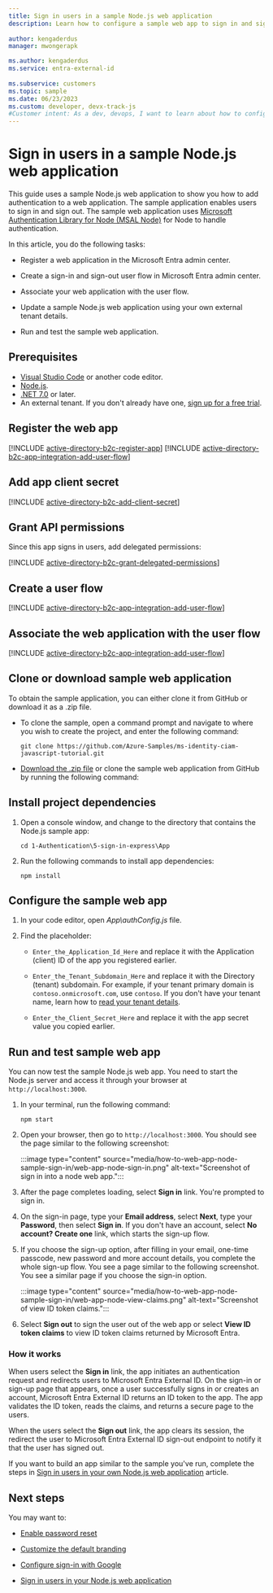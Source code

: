 ```yaml
---
title: Sign in users in a sample Node.js web application 
description: Learn how to configure a sample web app to sign in and sign out users.
 
author: kengaderdus
manager: mwongerapk

ms.author: kengaderdus
ms.service: entra-external-id
 
ms.subservice: customers
ms.topic: sample
ms.date: 06/23/2023
ms.custom: developer, devx-track-js
#Customer intent: As a dev, devops, I want to learn about how to configure a sample Node.js web app to sign in and sign out users with my external tenant
---
```


# Sign in users in a sample Node.js web application

This guide uses a sample Node.js web application to show you how to add authentication to a web application. The sample application enables users to sign in and sign out. The sample web application uses [Microsoft Authentication Library for Node (MSAL Node)](https://github.com/AzureAD/microsoft-authentication-library-for-js/tree/dev/lib/msal-node) for Node to handle authentication.

In this article, you do the following tasks:

- Register a web application in the Microsoft Entra admin center.

- Create a sign-in and sign-out user flow in Microsoft Entra admin center.

- Associate your web application with the user flow.

- Update a sample Node.js web application using your own external tenant details.

- Run and test the sample web application.

## Prerequisites

* [Visual Studio Code](https://code.visualstudio.com/download) or another code editor.
* [Node.js](https://nodejs.org).
* [.NET 7.0](https://dotnet.microsoft.com/learn/dotnet/hello-world-tutorial/install) or later. 
* An external tenant. If you don't already have one, <a href="https://aka.ms/ciam-free-trial?wt.mc_id=ciamcustomertenantfreetrial_linkclick_content_cnl" target="_blank">sign up for a free trial</a>.

## Register the web app

[!INCLUDE [active-directory-b2c-register-app](./includes/register-app/register-client-app-common.md)]
[!INCLUDE [active-directory-b2c-app-integration-add-user-flow](./includes/register-app/add-platform-redirect-url-node.md)]  

## Add app client secret

[!INCLUDE [active-directory-b2c-add-client-secret](./includes/register-app/add-app-client-secret.md)]

## Grant API permissions

Since this app signs in users, add delegated permissions:

[!INCLUDE [active-directory-b2c-grant-delegated-permissions](./includes/register-app/grant-api-permission-sign-in.md)]

## Create a user flow

[!INCLUDE [active-directory-b2c-app-integration-add-user-flow](./includes/configure-user-flow/create-sign-in-sign-out-user-flow.md)]

## Associate the web application with the user flow

[!INCLUDE [active-directory-b2c-app-integration-add-user-flow](./includes/configure-user-flow/add-app-user-flow.md)]

## Clone or download sample web application

To obtain the sample application, you can either clone it from GitHub or download it as a .zip file.

- To clone the sample, open a command prompt and navigate to where you wish to create the project, and enter the following command:

    ```console
    git clone https://github.com/Azure-Samples/ms-identity-ciam-javascript-tutorial.git
    ```

- [Download the .zip file](https://github.com/Azure-Samples/ms-identity-ciam-javascript-tutorial/archive/refs/heads/main.zip) or clone the sample web application from GitHub by running the following command:

## Install project dependencies

1. Open a console window, and change to the directory that contains the Node.js sample app:

    ```console
    cd 1-Authentication\5-sign-in-express\App
    ```

1. Run the following commands to install app dependencies:

    ```console
    npm install
    ```

## Configure the sample web app

1. In your code editor, open *App\authConfig.js* file.

1. Find the placeholder:

    - `Enter_the_Application_Id_Here` and replace it with the Application (client) ID of the app you registered earlier.

    - `Enter_the_Tenant_Subdomain_Here` and replace it with the Directory (tenant) subdomain. For example, if your tenant primary domain is `contoso.onmicrosoft.com`, use `contoso`. If you don't have your tenant name, learn how to [read your tenant details](how-to-create-customer-tenant-portal.md#get-the-customer-tenant-details).

    - `Enter_the_Client_Secret_Here` and replace it with the app secret value you copied earlier.

## Run and test sample web app

You can now test the sample Node.js web app. You need to start the Node.js server and access it through your browser at `http://localhost:3000`.

1. In your terminal, run the following command:

    ```console
    npm start 
    ```

1. Open your browser, then go to `http://localhost:3000`. You should see the page similar to the following screenshot:

    :::image type="content" source="media/how-to-web-app-node-sample-sign-in/web-app-node-sign-in.png" alt-text="Screenshot of sign in into a node web app.":::

1. After the page completes loading, select **Sign in** link. You're prompted to sign in.

1. On the sign-in page, type your **Email address**, select **Next**, type your **Password**, then select **Sign in**. If you don't have an account, select **No account? Create one** link, which starts the sign-up flow.

1. If you choose the sign-up option, after filling in your email, one-time passcode, new password and more account details, you complete the whole sign-up flow. You see a page similar to the following screenshot. You see a similar page if you choose the sign-in option.

    :::image type="content" source="media/how-to-web-app-node-sample-sign-in/web-app-node-view-claims.png" alt-text="Screenshot of view ID token claims.":::

1. Select **Sign out** to sign the user out of the web app or select **View ID token claims** to view ID token claims returned by Microsoft Entra.

### How it works

When users select the **Sign in** link, the app initiates an authentication request and redirects users to Microsoft Entra External ID. On the sign-in or sign-up page that appears, once a user successfully signs in or creates an account, Microsoft Entra External ID returns an ID token to the app. The app validates the ID token, reads the claims, and returns a secure page to the users.  

When the users select the **Sign out** link, the app clears its session, the redirect the user to Microsoft Entra External ID sign-out endpoint to notify it that the user has signed out.

If you want to build an app similar to the sample you've run, complete the steps in [Sign in users in your own Node.js web application](tutorial-web-app-node-sign-in-prepare-tenant.md) article.

## Next steps

You may want to:

- [Enable password reset](how-to-enable-password-reset-customers.md)

- [Customize the default branding](how-to-customize-branding-customers.md)

- [Configure sign-in with Google](how-to-google-federation-customers.md)

- [Sign in users in your Node.js web application](tutorial-web-app-node-sign-in-prepare-tenant.md)
